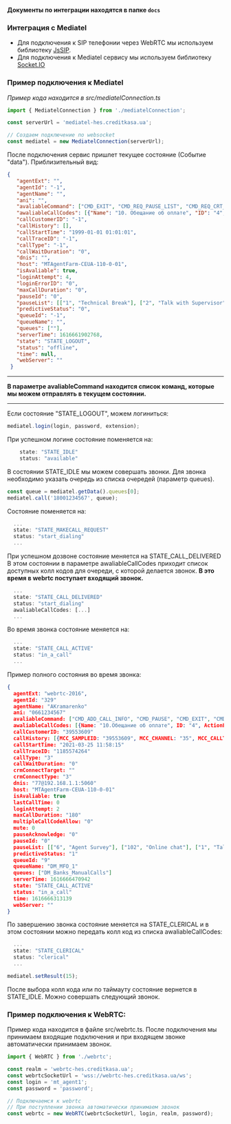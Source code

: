 **Документы по интеграции находятся в папке ```docs```**

### Интеграция с Mediatel

- Для подключения к SIP телефонии через WebRTC мы используем библиотеку [JsSIP](https://github.com/versatica/JsSIP).
- Для подключения к Mediatel сервису мы используем библиотеку [Socket.IO](https://github.com/socketio/socket.io-client)

### Пример подключения к Mediatel
*Пример кода находится в src/mediatelConnection.ts*

```typescript
import { MediatelConnection } from './mediatelConnection';

const serverUrl = 'mediatel-hes.creditkasa.ua';

// Создаем подключение по websocket
const mediatel = new MediatelConnection(serverUrl);
```

После подключения сервис пришлет текущее состояние (Событие "data"). Приблизительный вид:

```json
{
   "agentExt": "",
   "agentId": "-1",
   "agentName": "",
   "ani": "",
   "avaliableCommand": ["CMD_EXIT", "CMD_REQ_PAUSE_LIST", "CMD_REQ_CRT_DETAILS", "CMD_LOGIN"],
   "awaliableCallCodes": [{"Name": "10. Обещание об оплате", "ID": "4", "ActionFlag": "0"}],
   "callCustomerID": "-1",
   "callHistory": [],
   "callStartTime": "1999-01-01 01:01:01",
   "callTraceID": "-1",
   "callType": "-1",
   "callWaitDuration": "0",
   "dnis": "",
   "host": "MTAgentFarm-CEUA-110-0-01",
   "isAvaliable": true,
   "loginAttempt": 4,
   "loginErrorID": "0",
   "maxCallDuration": "0",
   "pauseId": "0",
   "pauseList": [["1", "Technical Break"], ["2", "Talk with Supervisor"], ["3", "Technical Error"], ["4", "Meeting"]],
   "predictiveStatus": "0",
   "queueId": "-1",
   "queueName": "",
   "queues": [""],
   "serverTime": 1616661902768,
   "state": "STATE_LOGOUT",
   "status": "offline",
   "time": null,
   "webServer": ""
 }
```
<hr>

**В параметре avaliableCommand находится список команд, которые мы можем отправлять в текущем состоянии.**

<hr>

Если состояние "STATE_LOGOUT", можем логиниться:
```typescript
mediatel.login(login, password, extension);
```

При успешном логине состояние поменяется на:
```typescript
    state: "STATE_IDLE"
    status: "available"
```

В состоянии STATE_IDLE мы можем совершать звонки.
Для звонка необходимо указать очередь из списка очередей (параметр queues).

```typescript
const queue = mediatel.getData().queues[0];
mediatel.call('18001234567', queue);
```

Состояние поменяется на:
```typescript
  ...
  state: "STATE_MAKECALL_REQUEST"
  status: "start_dialing"
  ...
```

При успешном дозвоне состояние меняется на STATE_CALL_DELIVERED
В этом состоянии в параметре awaliableCallCodes приходит список доступных колл кодов для очереди, с которой делается звонок.
**В это время в webrtc поступает входящий звонок.**


```typescript
  ...
  state: "STATE_CALL_DELIVERED"
  status: "start_dialing"
  awaliableCallCodes: [...]
  ...
```

Во время звонка состояние меняется на:
```typescript
  ...
  state: "STATE_CALL_ACTIVE"
  status: "in_a_call"
  ...
```

Пример полного состояния во время звонка:
```json
{
  agentExt: "webrtc-2016",
  agentId: "329"
  agentName: "AKramarenko"
  ani: "0661234567"
  avaliableCommand: ["CMD_ADD_CALL_INFO", "CMD_PAUSE", "CMD_EXIT", "CMD_HOLDCALL", "CMD_REQ_PAUSE_LIST", "CMD_MUTE",…]
  awaliableCallCodes: [{Name: "10.Обещание об оплате", ID: "4", ActionFlag: "0"},…]
  callCustomerID: "39553609"
  callHistory: [{MCC_SAMPLEID: "39553609", MCC_CHANNEL: "35", MCC_CALLTYPE: "3", MCC_CALLBACKID: "-1",…},…]
  callStartTime: "2021-03-25 11:58:15"
  callTraceID: "1185574264"
  callType: "3"
  callWaitDuration: "0"
  crmConnectTarget: ""
  crmConnectType: "3"
  dnis: "77@192.168.1.1:5060"
  host: "MTAgentFarm-CEUA-110-0-01"
  isAvaliable: true
  lastCallTime: 0
  loginAttempt: 2
  maxCallDuration: "180"
  multipleCallCodeAllow: "0"
  mute: 0
  pauseAcknowledge: "0"
  pauseId: "0"
  pauseList: [["6", "Agent Survey"], ["102", "Online chat"], ["1", "Talk with Supervisor"],…]
  predictiveStatus: "1"
  queueId: "9"
  queueName: "DM_MFO_1"
  queues: ["DM_Banks_ManualCalls"]
  serverTime: 1616666470942
  state: "STATE_CALL_ACTIVE"
  status: "in_a_call"
  time: 1616666313139
  webServer: ""
}
```

По завершению звонка состояние меняется на STATE_CLERICAL и в этом состоянии можно передать колл код из списка awaliableCallCodes:
```typescript
  ...
  state: "STATE_CLERICAL"
  status: "clerical"
  ...
```

```typescript
mediatel.setResult(15);
```

После выбора колл кода или по таймауту состояние вернется в STATE_IDLE. Можно совершать следующий звонок.


### Пример подключения к WebRTC:
Пример кода находится в файле src/webrtc.ts.
После подключения мы принимаем входящие подключения и при входящем звонке автоматически принимаем звонок.

```typescript
import { WebRTC } from './webrtc';

const realm = 'webrtc-hes.creditkasa.ua';
const webrtcSocketUrl = 'wss://webrtc-hes.creditkasa.ua/ws';
const login = 'mt_agent1';
const password = 'password';

// Подключаемся к webrtc
// При поступлении звонка автоматически принимаем звонок
const webrtc = new WebRTC(webrtcSocketUrl, login, realm, password);

```

